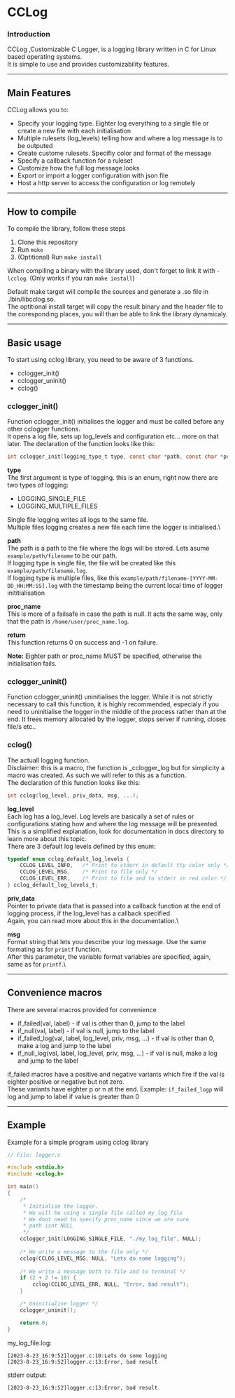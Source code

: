 # CCLog
### Introduction
CCLog ,Customizable C Logger, is a logging library written in C for Linux based operating systems.\
It is simple to use and provides customizability features.
***
## Main Features
CCLog allows you to:
* Specify your logging type. Eighter log everything to a single file or create a new file with each initialisation
* Multiple rulesets (log_levels) telling how and where a log message is to be outputed
* Create custome rulesets. Specifiy color and format of the message
* Specify a callback function for a ruleset
* Customize how the full log message looks
* Export or import a logger configuration with json file
* Host a http server to access the configuration or log remotely
***
## How to compile
To compile the library, follow these steps
1. Clone this repository
2. Run `make`
3. (Optitional) Run `make install`

When compiling a binary with the library used, don't forget to link it with `-lcclog`. (Only works if you ran `make install`)

Default make target will compile the sources and generate a .so file in ./bin/libcclog.so.\
The optitional install target will copy the result binary and the header file to the coresponding places, you will than be able to link the library dynamicaly.
***
## Basic usage

To start using cclog library, you need to be aware of 3 functions.
* cclogger_init()
* cclogger_uninit()
* cclog()

### cclogger_init()
Function cclogger_init() initialises the logger and must be called before any other cclogger functions.\
It opens a log file, sets up log_levels and configuration etc... more on that later. The declaration of the function looks like this:
```c
int cclogger_init(logging_type_t type, const char *path, const char *proc_name);
```
**type**\
The first argument is type of logging. this is an enum, right now there are two types of logging:
* LOGGING_SINGLE_FILE
* LOGGING_MULTIPLE_FILES

Single file logging writes all logs to the same file.\
Multiple files logging creates a new file each time the logger is initialised.\

**path**\
The path is a path to the file where the logs will be stored. Lets asume `example/path/filename` to be our path.\
If logging type is single file, the file will be created like this `example/path/filename.log`.\
If logging type is multiple files, like this `example/path/filename-[YYYY-MM-DD_HH:MM:SS].log` with the timestamp being the current local time of logger inititialisation

**proc_name**\
This is more of a failsafe in case the path is null. It acts the same way, only that the path is `/home/user/proc_name.log`.

**return**\
This function returns 0 on success and -1 on failure.

**Note:** Eighter path or proc_name MUST be specified, otherwise the initialisation fails.



### cclogger_uninit()
Function cclogger_uninit() uninitialises the logger. While it is not strictly necessary to call this function, it is highly recommended, especialy if you need to uninitialise the logger in the middle of the process rather than at the end.
It frees memory allocated by the logger, stops server if running, closes file/s etc..

### cclog()
The actuall logging function.\
Disclaimer: this is a macro, the function is \_cclogger\_log but for simplicity a macro was created. As such we will refer to this as a function.\
The declaration of this function looks like this:
```c
int cclog(log_level, priv_data, msg, ...);
```
**log_level**\
Each log has a log_level. Log levels are basically a set of rules or configurations stating how and where the log message will be presented.\
This is a simplified explanation, look for documentation in docs directory to learn more about this topic.\
There are 3 default log levels defined by this enum:
```c
typedef enum cclog_default_log_levels {
    CCLOG_LEVEL_INFO,   /* Print to stderr in default tty color only */
    CCLOG_LEVEL_MSG,    /* Print to file only */
    CCLOG_LEVEL_ERR,    /* Print to file and to stderr in red color */
} cclog_default_log_levels_t;
```
**priv_data**\
Pointer to private data that is passed into a callback function at the end of logging process, if the log_level has a callback specified.\
Again, you can read more about this in the documentation.\

**msg**\
Format string that lets you describe your log message. Use the same formating as for `printf` function.\
After this parameter, the variable format variables are specified, again, same as for `printf`.\
***
## Convenience macros
There are several macros provided for convenience
* if_failed(val, label) - if val is other than 0, jump to the label
* if_null(val, label) - if val is null, jump to the label
* if_failed_log(val, label, log_level, priv, msg, ...) - if val is other than 0, make a log and jump to the label
* if_null_log(val, label, log_level, priv, msg, ...) - if val is null, make a log and jump to the label

if_failed macros have a positive and negative variants which fire if the val is eighter positive or negative but not zero.\
These variants have eighter p or n at the end. Example: `if_failed_logp` will log and jump to label if value is greater than 0
***
## Example
Example for a simple program using cclog library
```c
// File: logger.c

#include <stdio.h>
#include <cclog.h>

int main()
{
	/* 
	 * Initialise the logger.
	 * We will be using a single file called my_log_file
	 * We dont need to specify proc_name since we are sure
	 * path isnt NULL
	 */
	cclogger_init(LOGGING_SINGLE_FILE, "./my_log_file", NULL);
	
	/* We write a message to the file only */
	cclog(CCLOG_LEVEL_MSG, NULL, "Lets do some logging");
	
	/* We write a message both to file and to terminal */
	if (2 + 2 != 10) {
		cclog(CCLOG_LEVEL_ERR, NULL, "Error, bad result");
	}

	/* Uninitialise logger */
	cclogger_uninit();

	return 0;
}
```
my_log_file.log:
```
[2023-8-23_16:9:52]logger.c:10:Lets do some logging
[2023-8-23_16:9:52]logger.c:13:Error, bad result
```
stderr output:
```
[2023-8-23_16:9:52]logger.c:13:Error, bad result
```
